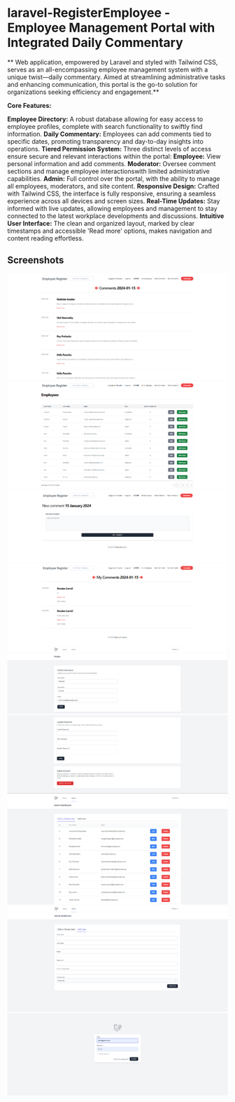 # laravel-RegisterEmployee - Employee Management Portal with Integrated Daily Commentary

** Web application, empowered by Laravel and styled with Tailwind CSS, serves as an all-encompassing employee management system with a unique twist—daily commentary. Aimed at streamlining administrative tasks and enhancing communication, this portal is the go-to solution for organizations seeking efficiency and engagement.**

**Core Features:**

**Employee Directory:** A robust database allowing for easy access to employee profiles, complete with search functionality to swiftly find information.
**Daily Commentary:** Employees can add comments tied to specific dates, promoting transparency and day-to-day insights into operations.
**Tiered Permission System:** Three distinct levels of access ensure secure and relevant interactions within the portal:
  **Employee:** View personal information and add comments.
  **Moderator:** Oversee comment sections and manage employee interactionswith limited administrative capabilities.
  **Admin:** Full control over the portal, with the ability to manage all employees, moderators, and site content.
**Responsive Design:** Crafted with Tailwind CSS, the interface is fully responsive, ensuring a seamless experience across all devices and screen sizes.
**Real-Time Updates:** Stay informed with live updates, allowing employees and management to stay connected to the latest workplace developments and discussions.
**Intuitive User Interface:** The clean and organized layout, marked by clear timestamps and accessible 'Read more' options, makes navigation and content reading effortless.


## Screenshots

![](screenshots/s1.png)
![](screenshots/s2.png)
![](screenshots/s3.png)
![](screenshots/s4.png)
![](screenshots/s5.png)
![](screenshots/s6.png)
![](screenshots/s7.png)
![](screenshots/s8.png)
![](screenshots/s9.png)
